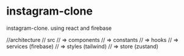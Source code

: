 # instagram-clone
instagram-clone. using react and firebase

//architecture
// src
// => components
// => constants
// => hooks
// => services (firebase)
// => styles (tailwind)
// => store (zustand)
